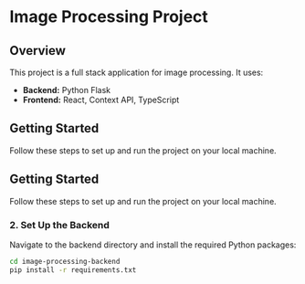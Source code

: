 # Image Processing Project

## Overview

This project is a full stack application for image processing. It uses:

- **Backend:** Python Flask
- **Frontend:** React, Context API, TypeScript

## Getting Started

Follow these steps to set up and run the project on your local machine.

## Getting Started

Follow these steps to set up and run the project on your local machine.

### 2. Set Up the Backend

Navigate to the backend directory and install the required Python packages:

```sh
cd image-processing-backend
pip install -r requirements.txt
